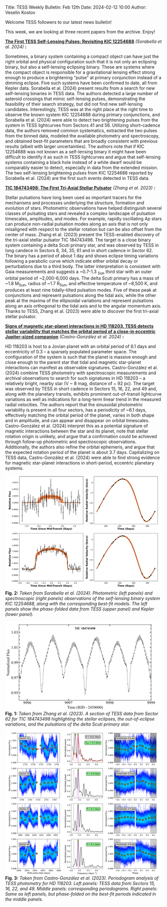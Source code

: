 Title: TESS Weekly Bulletin: Feb 12th
Date: 2024-02-12 10:00
Author: Veselin Kostov

Welcome TESS followers to our latest news bulletin! 

This week, we are looking at three recent papers from the archive. Enjoy!

**[The First TESS Self-Lensing Pulses: Revisiting KIC 12254688](https://arxiv.org/abs/2401.01477)** *(Sorabella et al. 2024)* **:**

Sometimes, a binary system containing a compact object can have just the right orbital and physical configuration such that it is not only an eclipsing binary, but also a self-lensing eclipsing binary. These are systems where the compact object is responsible for a gravitational lensing effect strong enough to produce a brightening “pulse” at primary conjunction instead of a dimming eclipse. Five such systems have been confirmed to date, all from Kepler data. Sorabella et al. (2024) present results from a search for new self-lensing binaries in TESS data. The authors detected a large number of asteroid crossings that mimic self-lensing pulses, demonstrating the feasibility of their search strategy, but did not find new self-lensing candidates. Interestingly, TESS was at the right place at the right time to observe the known system KIC 12254688 during primary conjunctions, and Sorabella et al. (2024) were able to detect two brightening pulses from the system in TESS lightcurves from Sectors 41 and 56. Utilizing short-cadence data, the authors removed common systematics, extracted the two pulses from the binned data, modeled the available photometry and spectroscopy, and obtained best-fit parameters that are broadly consistent with previous results (albeit with larger uncertainties). The authors note that if KIC 12254688 was not known as a self-lensing binary it might have been difficult to identify it as such in TESS lightcurves and argue that self-lensing systems containing a black hole instead of a white dwarf would be comparably easier to detect, especially in data from the extended mission. The two self-lensing brightening pulses from KIC 12254688 reported by Sorabella et al. (2024) are the first such events detected in TESS data.


**[TIC 184743498: The First Tri-Axial Stellar Pulsator](https://arxiv.org/abs/2311.16248)** *(Zhang et al. 2023)* **:**

Stellar pulsations have long been used as important tracers for the mechanisms and processes underlying the structure, formation and evolution of stars. Photometric observations have helped distinguish several classes of pulsating stars and revealed a complex landscape of pulsation timescales, amplitudes, and modes. For example, rapidly oscillating Ap stars can produce non-radial pulsation modes along an axis that is not only misaligned with respect to the stellar rotation but can be also offset from the center of mass. Zhang et al. (2023) present the TESS-enabled discovery of the tri-axial stellar pulsator TIC 184743498. The target is a close binary system containing a delta Scuti primary star, and was observed by TESS in long candece in Sectors 8, 34, 35, 61 and in short cadence in Sector 62. The binary has a period of about 1 day and shows eclipse timing variations following a parabolic curve which indicate either orbital decay or perturbations due to a third body. The latter interpretation is consistent with Gaia measurements and suggests a ~0.7-1.3 <sub>Sun</sub> third star with an outer orbital period of ~2,000-6,000 days. The delta Scuti primary has a mass of ~1.8 M<sub>Sun</sub>, radius of ~1.7 R<sub>Sun</sub>, and effective temperature of ~8,500 K, and produces at least nine tidally-tilted pulsation modes. Five of these peak at conjunctions and represent pulsations along the tidal axis, while the other peak at the maxima of the ellipsoidal variations and represent pulsations along an axis orthogonal to the tidal axis and to the angular momentum axis. Thanks to TESS, Zhang et al. (2023) were able to discover the first tri-axial stellar pulsator.


**[Signs of magnetic star-planet interactions in HD 118203. TESS detects stellar variability that matches the orbital period of a close-in eccentric Jupiter-sized companion](https://arxiv.org/abs/2401.17272)** *(Castro-González et al. 2024)* **:**

HD 118203 is host to a Jovian planet with an orbital period of 6.1 days and eccentricity of 0.3 – a sparsely populated parameter space. The configuration of the system is such that the planet is massive enough and close enough to the parent star that tidal and magnetic star-planet interactions can manifest as observable signatures. Castro-González et al. (2024) combine TESS photometry with spectroscopic measurements and archival observations to search for such signatures in HD 118203 – a relatively bright, nearby star (V ~ 8 mag, distance of ~ 92 pc). The target was observed by TESS in short cadence in Sectors 15, 16, 22, and 49 and, along with the planetary transits, exhibits prominent out-of-transit lightcurve variations as well as indications for a long-term linear trend in the measured radial velocities. The authors report that the sinusoidal photometric variability is present in all four sectors, has a periodicity of ~6.1 days, effectively matching the orbital period of the planet, varies in both shape and in amplitude, and can appear and disappear on orbital timescales. Castro-González et al. (2024) interpret this as a potential signature of magnetic interactions between the star and its planet, note that stellar rotation origin is unlikely, and argue that a confirmation could be achieved through follow-up photometric and spectroscopic observations. Additionally, the authors also refine the orbital ephemeris, and argue that the expected rotation period of the planet is about 3.7 days. Capitalizing on TESS data, Castro-González et al. (2024) were able to find strong evidence for magnetic star-planet interactions in short-period, eccentric planetary systems. 



![Sorabella2023](images/Sorabella_2023_Fig3.png)
**Fig. 2:** *Taken from Sorabella et al. (2024). Photometric (left panels) and spectroscopic (right panels) observations of the self-lensing binary system KIC 12254688, along with the corresponding best-fit models. The left panels show the phase-folded data from TESS (upper panel) and Kepler (lower panel).*


![Zhang2023](images/Zhang_2023_Fig1.png)
**Fig. 1:** *Taken from Zhang et al. (2023). A section of TESS data from Sector 62 for TIC 184743498 highlighting the stellar eclipses, the out-of-eclipse variations, and the pulsations of the delta Scuti primary star.*

![Castro2023](images/Castro_2023_Fig6.png)
**Fig. 3:** *Taken from Castro-González et al. (2023). Periodogram analysis of TESS photometry for HD 118203. Left panels: TESS data from Sectors 15, 16, 22, and 49. Middle panels: corresponding periodograms. Right panels: Same as left panels, but phase-folded on the best-fit periods indicated in the middle panels.*
